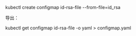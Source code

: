 kubectl create configmap id-rsa-file --from-file=id_rsa

导出：

kubectl get configmap id-rsa-file -o yaml > configmap.yaml
